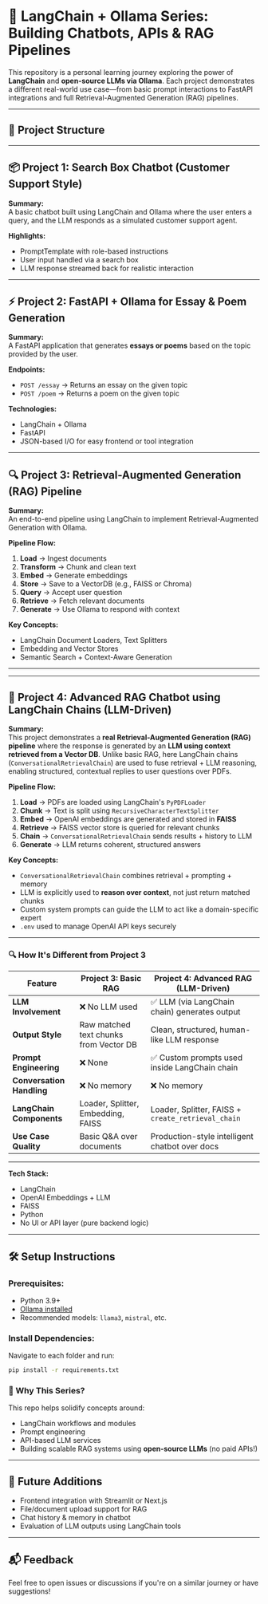 # 🌟 LangChain + Ollama Series: Building Chatbots, APIs & RAG Pipelines

This repository is a personal learning journey exploring the power of **LangChain** and **open-source LLMs via Ollama**. Each project demonstrates a different real-world use case—from basic prompt interactions to FastAPI integrations and full Retrieval-Augmented Generation (RAG) pipelines.

---

## 📁 Project Structure

---

## 📦 Project 1: Search Box Chatbot (Customer Support Style)

**Summary:**  
A basic chatbot built using LangChain and Ollama where the user enters a query, and the LLM responds as a simulated customer support agent.

**Highlights:**

- PromptTemplate with role-based instructions
- User input handled via a search box
- LLM response streamed back for realistic interaction

---

## ⚡ Project 2: FastAPI + Ollama for Essay & Poem Generation

**Summary:**  
A FastAPI application that generates **essays or poems** based on the topic provided by the user.

**Endpoints:**

- `POST /essay` → Returns an essay on the given topic
- `POST /poem` → Returns a poem on the given topic

**Technologies:**

- LangChain + Ollama
- FastAPI
- JSON-based I/O for easy frontend or tool integration

---

## 🔍 Project 3: Retrieval-Augmented Generation (RAG) Pipeline

**Summary:**  
An end-to-end pipeline using LangChain to implement Retrieval-Augmented Generation with Ollama.

**Pipeline Flow:**

1. **Load** → Ingest documents
2. **Transform** → Chunk and clean text
3. **Embed** → Generate embeddings
4. **Store** → Save to a VectorDB (e.g., FAISS or Chroma)
5. **Query** → Accept user question
6. **Retrieve** → Fetch relevant documents
7. **Generate** → Use Ollama to respond with context

**Key Concepts:**

- LangChain Document Loaders, Text Splitters
- Embedding and Vector Stores
- Semantic Search + Context-Aware Generation

---

---

## 🧠 Project 4: Advanced RAG Chatbot using LangChain Chains (LLM-Driven)

**Summary:**  
This project demonstrates a **real Retrieval-Augmented Generation (RAG) pipeline** where the response is generated by an **LLM using context retrieved from a Vector DB**. Unlike basic RAG, here LangChain chains (`ConversationalRetrievalChain`) are used to fuse retrieval + LLM reasoning, enabling structured, contextual replies to user questions over PDFs.

**Pipeline Flow:**

1. **Load** → PDFs are loaded using LangChain's `PyPDFLoader`
2. **Chunk** → Text is split using `RecursiveCharacterTextSplitter`
3. **Embed** → OpenAI embeddings are generated and stored in **FAISS**
4. **Retrieve** → FAISS vector store is queried for relevant chunks
5. **Chain** → `ConversationalRetrievalChain` sends results + history to LLM
6. **Generate** → LLM returns coherent, structured answers

**Key Concepts:**

- `ConversationalRetrievalChain` combines retrieval + prompting + memory
- LLM is explicitly used to **reason over context**, not just return matched chunks
- Custom system prompts can guide the LLM to act like a domain-specific expert
- `.env` used to manage OpenAI API keys securely

---

### 🔍 How It's Different from Project 3

| Feature                   | Project 3: Basic RAG                   | Project 4: Advanced RAG (LLM-Driven)               |
| ------------------------- | -------------------------------------- | -------------------------------------------------- |
| **LLM Involvement**       | ❌ No LLM used                         | ✅ LLM (via LangChain chain) generates output      |
| **Output Style**          | Raw matched text chunks from Vector DB | Clean, structured, human-like LLM response         |
| **Prompt Engineering**    | ❌ None                                | ✅ Custom prompts used inside LangChain chain      |
| **Conversation Handling** | ❌ No memory                           | ❌ No memory                                       |
| **LangChain Components**  | Loader, Splitter, Embedding, FAISS     | Loader, Splitter, FAISS + `create_retrieval_chain` |
| **Use Case Quality**      | Basic Q&A over documents               | Production-style intelligent chatbot over docs     |

---

**Tech Stack:**

- LangChain
- OpenAI Embeddings + LLM
- FAISS
- Python
- No UI or API layer (pure backend logic)

---

## 🛠️ Setup Instructions

### Prerequisites:

- Python 3.9+
- [Ollama installed](https://ollama.com/)
- Recommended models: `llama3`, `mistral`, etc.

### Install Dependencies:

Navigate to each folder and run:

```bash
pip install -r requirements.txt
```

### 🙌 Why This Series?

This repo helps solidify concepts around:

- LangChain workflows and modules
- Prompt engineering
- API-based LLM services
- Building scalable RAG systems using **open-source LLMs** (no paid APIs!)

---

## 🚀 Future Additions

- Frontend integration with Streamlit or Next.js
- File/document upload support for RAG
- Chat history & memory in chatbot
- Evaluation of LLM outputs using LangChain tools

---

## 📬 Feedback

Feel free to open issues or discussions if you're on a similar journey or have suggestions!
